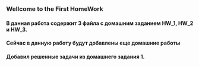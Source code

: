 ### Wellcome to the First HomeWork

#### В данная работа содержит 3 файла с домашним заданием HW_1, HW_2 и HW_3.

#### Сейчас в данную работу будут добавлены еще домашние работы

#### Добавил решенные задачи из домашнего задания 1.
